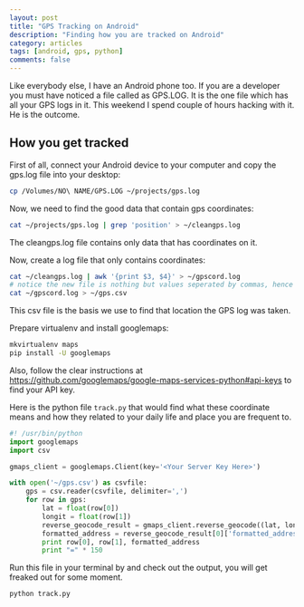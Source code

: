 ```yaml
---
layout: post
title: "GPS Tracking on Android"
description: "Finding how you are tracked on Android"
category: articles
tags: [android, gps, python]
comments: false
---
```


Like everybody else, I have an Android phone too. If you are a developer you must have noticed a file called as GPS.LOG. It is 
the one file which has all your GPS logs in it. This weekend I spend couple of hours hacking with it. He is the outcome. 

## How you get tracked

First of all, connect your Android device to your computer and copy the gps.log file into your desktop:

```sh
cp /Volumes/NO\ NAME/GPS.LOG ~/projects/gps.log
```

Now, we need to find the good data that contain gps coordinates:
```sh
cat ~/projects/gps.log | grep 'position' > ~/cleangps.log
```

The cleangps.log file contains only data that has coordinates on it.

Now, create a log file that only contains coordinates:

```sh
cat ~/cleangps.log | awk '{print $3, $4}' > ~/gpscord.log
# notice the new file is nothing but values seperated by commas, hence write them as csv
cat ~/gpscord.log > ~/gps.csv
```
This csv file is the basis we use to find that location the GPS log was taken.

Prepare virtualenv and install googlemaps:

```sh
mkvirtualenv maps
pip install -U googlemaps
```

Also, follow the clear instructions at https://github.com/googlemaps/google-maps-services-python#api-keys to find your API key.

Here is the python file `track.py` that would find what these coordinate means and how they related to your daily life and place you are frequent to. 

```python
#! /usr/bin/python
import googlemaps
import csv

gmaps_client = googlemaps.Client(key='<Your Server Key Here>')

with open('~/gps.csv') as csvfile:
    gps = csv.reader(csvfile, delimiter=',')
    for row in gps:
        lat = float(row[0])
        longit = float(row[1])
        reverse_geocode_result = gmaps_client.reverse_geocode((lat, longit))
        formatted_address = reverse_geocode_result[0]['formatted_address']
        print row[0], row[1], formatted_address
        print "=" * 150
```

Run this file in your terminal by and check out the output, you will get freaked out for some moment.  
```sh
python track.py
```
